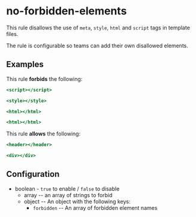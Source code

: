 # no-forbidden-elements

This rule disallows the use of `meta`, `style`, `html` and `script` tags in template files.

The rule is configurable so teams can add their own disallowed elements.

## Examples

This rule **forbids** the following:

```hbs
<script></script>
```

```hbs
<style></style>
```

```hbs
<html></html>
```

```hbs
<html></html>
```

This rule **allows** the following:

```hbs
<header></header>
```

```hbs
<div></div>
```

## Configuration

* boolean - `true` to enable / `false` to disable
  * array -- an array of strings to forbid
  * object -- An object with the following keys:
    * `forbidden` -- An array of forbidden element names
